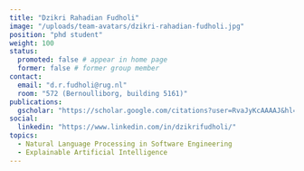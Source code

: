 ```yaml
---
title: "Dzikri Rahadian Fudholi"
image: "/uploads/team-avatars/dzikri-rahadian-fudholi.jpg"
position: "phd student"
weight: 100
status:
  promoted: false # appear in home page
  former: false # former group member
contact:
  email: "d.r.fudholi@rug.nl"
  room: "572 (Bernoulliborg, building 5161)"
publications:
  gscholar: "https://scholar.google.com/citations?user=RvaJyKcAAAAJ&hl=en&oi=ao"
social:
  linkedin: "https://www.linkedin.com/in/dzikrifudholi/"
topics:
  - Natural Language Processing in Software Engineering
  - Explainable Artificial Intelligence
---
```

